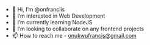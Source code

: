 - 👋 Hi, I’m @onfranciis
- 👀 I’m interested in Web Development
- 🌱 I’m currently learning NodeJS
- 💞️ I’m looking to collaborate on any frontend projects
- 📫 How to reach me - onukwufrancis@gmail.com

<!---
onfrancis/onfrancis is a ✨ special ✨ repository because its `README.md` (this file) appears on your GitHub profile.
You can click the Preview link to take a look at your changes.
--->
